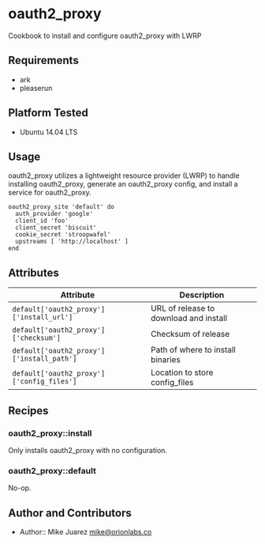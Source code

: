 # oauth2_proxy

Cookbook to install and configure oauth2_proxy with LWRP

## Requirements

* ark
* pleaserun

## Platform Tested

* Ubuntu 14.04 LTS

## Usage

oauth2_proxy utilizes a lightweight resource provider (LWRP) to handle installing oauth2_proxy, generate an oauth2_proxy config, and install a service for oauth2_proxy.

```
oauth2_proxy_site 'default' do
  auth_provider 'google'
  client_id 'foo'
  client_secret 'biscuit'
  cookie_secret 'stroopwafel'
  upstreams [ 'http://localhost' ]
end
```

## Attributes

| Attribute | Description |
| --------- |-------------|
| `default['oauth2_proxy']['install_url']` | URL of release to download and install |
| `default['oauth2_proxy']['checksum']` | Checksum of release |
| `default['oauth2_proxy']['install_path']` | Path of where to install binaries |
| `default['oauth2_proxy']['config_files']` | Location to store config_files |


## Recipes

### oauth2_proxy::install

Only installs oauth2_proxy with no configuration.

### oauth2_proxy::default

No-op.

## Author and Contributors

* Author:: Mike Juarez <mike@orionlabs.co>

